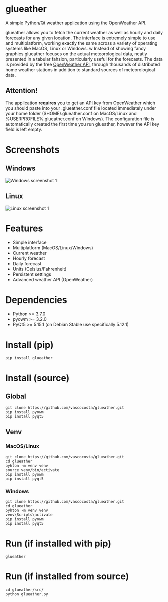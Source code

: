 # glueather

A simple Python/Qt weather application using the OpenWeather API.

glueather allows you to fetch the current weather as well as hourly and daily forecasts for any given location. The interface is extremely simple to use and multiplatform, working exactly the same across a variety of operating systems like MacOS, Linux or Windows.
w
Instead of showing fancy graphics glueather focuses on the actual meteorological data, neatly presented in a tabular fahsion, particularly useful for the forecasts. The data is provided by the free [OpenWeather API](https://openweathermap.org/), through thousands of distributed home weather stations in addition to standard sources of meteorological data.

## Attention!

The application **requires** you to get an [API key](https://home.openweathermap.org/users/sign_up) from OpenWeather which you should paste into your .glueather.conf file located immediately under your home folder ($HOME/.glueather.conf on MacOS/Linux and %USERPROFILE%\.glueather.conf on Windows). The configuration file is automatically created the first time you run glueather, however the API key field is left empty.

# Screenshots

## Windows

![Windows screenshot 1](https://i.imgur.com/lTc87Yq.png)

## Linux

![Linux screenshot 1](https://i.imgur.com/494m1jA.png)

# Features

* Simple interface
* Multiplatform (MacOS/Linux/Windows)
* Current weather
* Hourly forecast
* Daily forecast
* Units (Celsius/Fahrenheit)
* Persistent settings
* Advanced weather API (OpenWeather)

# Dependencies

* Python >= 3.7.0
* pyowm >= 3.2.0
* PyQt5 >= 5.15.1 (on Debian Stable use specifically 5.12.1) 

# Install (pip)

```
pip install glueather
```

# Install (source)

## Global

```
git clone https://github.com/vascocosta/glueather.git
pip install pyowm
pip install pyqt5
```

## Venv

### MacOS/Linux

```
git clone https://github.com/vascocosta/glueather.git
cd glueather
pyhton -m venv venv
source venv/bin/activate
pip install pyowm
pip install pyqt5
```

### Windows

```
git clone https://github.com/vascocosta/glueather.git
cd glueather
pyhton -m venv venv
venv\Scripts\activate
pip install pyowm
pip install pyqt5
```

# Run (if installed with pip)

```
glueather
```

# Run (if installed from source)

```
cd glueather/src/
python glueather.py
```
